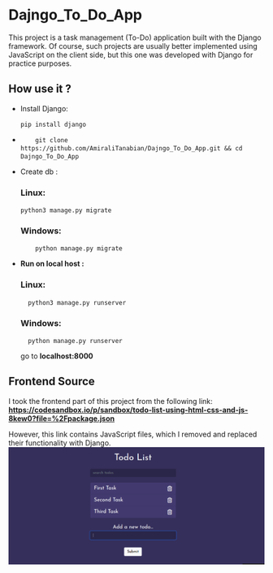 # Dajngo_To_Do_App
This project is a task management (To-Do) application built with the Django framework. Of course, such projects are usually better implemented using JavaScript on the client side, but this one was developed with Django for practice purposes.


## How use it ? 
<ul>
  <li>
    Install Django:
    
```
pip install django
```
    
  </li>
  <li>
    
```
    git clone https://github.com/AmiraliTanabian/Dajngo_To_Do_App.git && cd Dajngo_To_Do_App
```
  </li>
  <li>
    Create db :<br>
    
### Linux:
```
python3 manage.py migrate
```
  ### Windows:    
```
    python manage.py migrate
```
  </li>
  <li>
    <b>Run on local host : </b><br>
    
### Linux:
```
  python3 manage.py runserver
```
### Windows:    

```
  python manage.py runserver
```
  </li>

  go to <b>localhost:8000</b>
</ul>


## Frontend Source
I took the frontend part of this project from the following link:
<b>https://codesandbox.io/p/sandbox/todo-list-using-html-css-and-js-8kew0?file=%2Fpackage.json</b>

However, this link contains JavaScript files, which I removed and replaced their functionality with Django.<br>
<img src="Github_Images/image.png" alt="Front end image">
